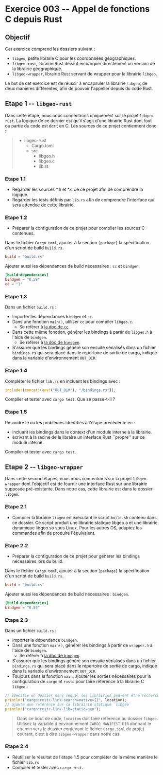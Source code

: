 # Exercice 003 -- Appel de fonctions C depuis Rust

## Objectif

Cet exercice comprend les dossiers suivant :

* `libgeo`, petite librarie C pour les coordonnées géographiques.
* `libgeo-rust`, librairie Rust devant embarquer directement un version de la librairie géographique.
* `libgeo-wrapper`, librairie Rust servant de wrapper pour la librairie `libgeo`.

Le but de cet exercice est de réussir à encapsuler la librairie `libgeo`, de deux manières différentes, afin de pouvoir l'appeller depuis du code Rust.

## Etape 1 -- `libgeo-rust`

Dans cette étape, nous nous concentrons uniquement sur le projet `libgeo-rust`. La logique de ce dernier est qu'il s'agit d'une librairie Rust dont tout ou partie du code est écrit en C. Les sources de ce projet contiennent donc :

> * libgeo-rust
>    * Cargo.toml
>    * src
>        * libgeo.h
>        * libgeo.c
>        * lib.rs

### Etape 1.1

* Regarder les sources *.h et *.c de ce projet afin de comprendre la logique.
* Regarder les tests définis par `lib.rs` afin de comprendre l'interface qui sera attendue de cette librairie.

### Etape 1.2

* Préparer la configuration de ce projet pour compiler les sources C contenues.

Dans le fichier `Cargo.toml`, ajouter à la section `[package]` la spécification d'un script de build `build.rs`.

```toml
build = "build.rs"
```

Ajouter aussi les dépendances de build nécessaires : `cc` et `bindgen`.

```toml
[build-dependencies]
bindgen = "0.59"
cc = "1"
```

### Etape 1.3

Dans un fichier `build.rs` :

* Importer les dépendances `bindgen` et `cc`.
* Dans une fonction `main()`, utiliser `cc` pour compiler `libgeo.c`.
    * Se référer à [la doc de `cc`](https://docs.rs/cc/1.0.37/cc/).
* Dans cette même fonction, générer les bindings à partir de `libgeo.h` à l'aide de `bindgen`.
    * Se référer à [la doc de `bindgen`](https://docs.rs/bindgen/0.49.1/bindgen/struct.Builder.html#method.header).
* S'assurer que les bindings généré son ensuite sérialisés dans un fichier `bindings.rs` qui sera placé dans le répertoire de sortie de cargo, indiqué dans la variable d'environnement `OUT_DIR`.

### Etape 1.4

Compléter le fichier `lib.rs` en incluant les bindings avec :

```rust
include!(concat!(env!("OUT_DIR"), "/bindings.rs"));
```

Compiler et tester avec `cargo test`. Que se passe-t-il ?

### Etape 1.5

Résoudre le ou les problèmes identifiés à l'étape précédente en :

* incluant les bindings dans le context d'un module interne à la librairie.
* écrivant à la racine de la libraire un interface Rust ``propre'' sur ce module interne.

Compiler et tester avec `cargo test`.



## Etape 2 -- `libgeo-wrapper`

Dans cette second étapes, nous nous concentrons sur la projet `libgeo-wrapper` dont l'objectif est de fournir une interface Rust sur une librairie supposée pré-existante. Dans notre cas, cette librairie est dans le dossier `libgeo`.

### Etape 2.1

* Compiler la librairie `libgeo` en exécutant le script `build.sh` contenu dans ce dossier. Ce script produit une librairie statique libgeo.a et une librairie dynamique libgeo.so sous Linux. Pour les autres OS, adaptez les commandes afin de produire l'équivalent.

### Etape 2.2

* Préparer la configuration de ce projet pour générer les bindings nécessaires lors du build.

Dans le fichier `Cargo.toml`, ajouter à la section `[package]` la spécification d'un script de build `build.rs`.

```toml
build = "build.rs"
```

Ajouter aussi les dépendances de build nécessaires : `bindgen`.

```toml
[build-dependencies]
bindgen = "0.59"
```

### Etape 2.3

Dans un fichier `build.rs` :

* Importer la dépendance `bindgen`.
* Dans une fonction `main()`, générer les bindings à partir de `wrapper.h` à l'aide de `bindgen`.
    * Se référer à [la doc de `bindgen`](https://docs.rs/bindgen/0.49.1/bindgen/struct.Builder.html#method.header).
* S'assurer que les bindings généré son ensuite sérialisés dans un fichier `bindings.rs` qui sera placé dans le répertoire de sortie de cargo, indiqué dans la variable d'environnement `OUT_DIR`.
* Toujours dans la fonction `main`, ajouter les sorties nécessaires pour la configuration de `cargo` et `rustc` pour faire référence à la librairie C `libgeo` :

```rust
// spécifie un dossier dans lequel les librairies peuvent être recherchées
println!("cargo:rustc-link-search=native={}", location);
// ajoute une référence sur la librairie statique `libgeo`
println!("cargo:rustc-link-lib=static=geo");
```

> Dans ce bout de code, `location` doit faire référence au dossier `libgeo`.
> Utilisez la variable d'environnement `CARGO_MANIFEST_DIR` donnant le chemin vers le dossier contenant le fichier `Cargo.toml` du projet courant, c'est à dire `libgeo-wrapper` dans notre cas.

### Etape 2.4

* Réutiliser le résultat de l'étape 1.5 pour compléter de la même manière le fichier `lib.rs`
* Compiler et tester avec `cargo test`.
